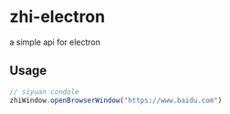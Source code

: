 # zhi-electron
a simple api for electron

## Usage

```js
// siyuan condole
zhiWindow.openBrowserWindow("https://www.baidu.com")
```